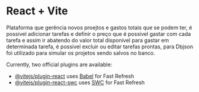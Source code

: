 # React + Vite
Plataforma que gerência novos proejtos e gastos totais que se podem ter, é possivel adicionar tarefas e definir o preço que é possivel gastar com cada tarefa e assim ir abatendo do valor total disponivel para gastar em determinada tarefa, é possivel excluir ou editar tarefas prontas, para Dbjson foi utilizado para simular os projetos sendo salvos no banco.

Currently, two official plugins are available:

- [@vitejs/plugin-react](https://github.com/vitejs/vite-plugin-react/blob/main/packages/plugin-react/README.md) uses [Babel](https://babeljs.io/) for Fast Refresh
- [@vitejs/plugin-react-swc](https://github.com/vitejs/vite-plugin-react-swc) uses [SWC](https://swc.rs/) for Fast Refresh
